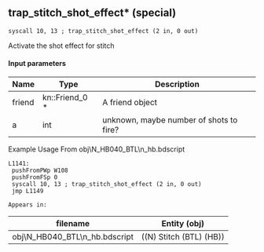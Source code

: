 ## trap_stitch_shot_effect* (special)

`syscall 10, 13 ; trap_stitch_shot_effect (2 in, 0 out)`

Activate the shot effect for stitch

#### Input parameters
| Name | Type | Description
|------|------|------------
| friend   | kn::Friend_0 *   | A friend object
| a   | int   | unknown, maybe number of shots to fire?


Example Usage From obj\N_HB040_BTL\n_hb.bdscript
```plaintext
L1141:
 pushFromPWp W108
 pushFromFSp 0
 syscall 10, 13 ; trap_stitch_shot_effect (2 in, 0 out)
 jmp L1149
```





	Appears in:
| filename | Entity (obj)
|----------|-------------
| obj\N_HB040_BTL\n_hb.bdscript       | ((N) Stitch (BTL) (HB))          



